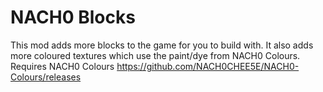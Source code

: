 # NACH0 Blocks
This mod adds more blocks to the game for you to build with. It also adds more coloured textures which use the paint/dye from NACH0 Colours.
Requires NACH0 Colours https://github.com/NACH0CHEE5E/NACH0-Colours/releases
